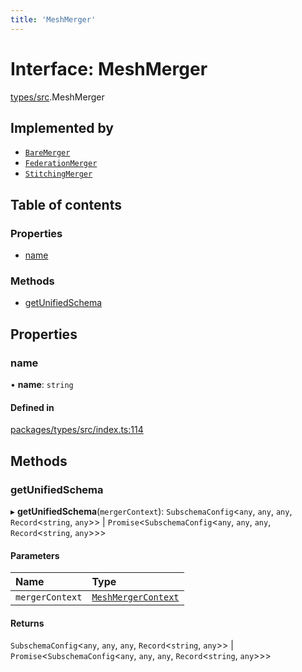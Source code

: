 ```yaml
---
title: 'MeshMerger'
---
```


# Interface: MeshMerger

[types/src](../modules/types_src).MeshMerger

## Implemented by

- [`BareMerger`](/docs/api/classes/mergers_bare_src.BareMerger)
- [`FederationMerger`](/docs/api/classes/mergers_federation_src.FederationMerger)
- [`StitchingMerger`](/docs/api/classes/mergers_stitching_src.StitchingMerger)

## Table of contents

### Properties

- [name](types_src.MeshMerger#name)

### Methods

- [getUnifiedSchema](types_src.MeshMerger#getunifiedschema)

## Properties

### name

• **name**: `string`

#### Defined in

[packages/types/src/index.ts:114](https://github.com/Urigo/graphql-mesh/blob/master/packages/types/src/index.ts#L114)

## Methods

### getUnifiedSchema

▸ **getUnifiedSchema**(`mergerContext`): `SubschemaConfig`\<`any`, `any`, `any`, `Record`\<`string`, `any`>> \| `Promise`\<`SubschemaConfig`\<`any`, `any`, `any`, `Record`\<`string`, `any`>>>

#### Parameters

| Name | Type |
| :------ | :------ |
| `mergerContext` | [`MeshMergerContext`](types_src.MeshMergerContext) |

#### Returns

`SubschemaConfig`\<`any`, `any`, `any`, `Record`\<`string`, `any`>> \| `Promise`\<`SubschemaConfig`\<`any`, `any`, `any`, `Record`\<`string`, `any`>>>
